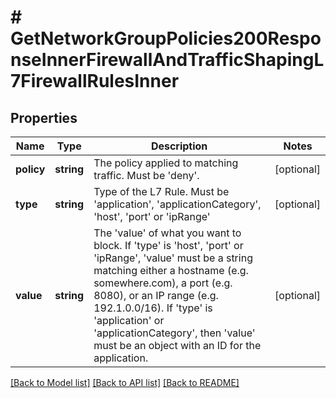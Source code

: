 # # GetNetworkGroupPolicies200ResponseInnerFirewallAndTrafficShapingL7FirewallRulesInner

## Properties

Name | Type | Description | Notes
------------ | ------------- | ------------- | -------------
**policy** | **string** | The policy applied to matching traffic. Must be &#39;deny&#39;. | [optional]
**type** | **string** | Type of the L7 Rule. Must be &#39;application&#39;, &#39;applicationCategory&#39;, &#39;host&#39;, &#39;port&#39; or &#39;ipRange&#39; | [optional]
**value** | **string** | The &#39;value&#39; of what you want to block. If &#39;type&#39; is &#39;host&#39;, &#39;port&#39; or &#39;ipRange&#39;, &#39;value&#39; must be a string matching either a hostname (e.g. somewhere.com), a port (e.g. 8080), or an IP range (e.g. 192.1.0.0/16). If &#39;type&#39; is &#39;application&#39; or &#39;applicationCategory&#39;, then &#39;value&#39; must be an object with an ID for the application. | [optional]

[[Back to Model list]](../../README.md#models) [[Back to API list]](../../README.md#endpoints) [[Back to README]](../../README.md)
